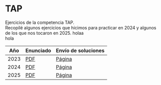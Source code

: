 # TAP
Ejercicios de la competencia TAP.  
Recopilé algunos ejercicios que hicimos para practicar en 2024 y algunos de los que nos tocaron en 2025.
holaa  
hola

| Año  | Enunciado                                                                                                    | Envío de soluciones                                |
|------|--------------------------------------------------------------------------------------------------------------|---------------------------------------------------|
| 2023 | [PDF](https://codeforces.com/gym/104603/attachments/download/22130/TAP_2023_es.pdf)                         | [Página](https://codeforces.com/gym/104603)       |
| 2024 | [PDF](https://codeforces.com/gym/105321/attachments/download/26905/tap_2024.pdf)                            | [Página](https://codeforces.com/gym/105321)       |
| 2025 | [PDF](https://drive.google.com/file/d/1gC43AVImS7k1cK9w2k15eG7ewcUXcxbv/view)                               | [Página](https://codeforces.com/gym/106054)       |
